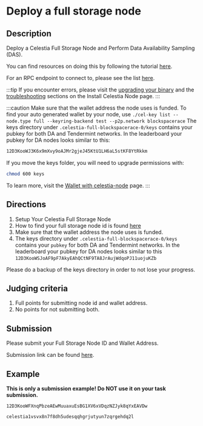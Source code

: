 # Deploy a full storage node

## Description

Deploy a Celestia Full Storage Node and Perform Data Availability
Sampling (DAS).

You can find resources on doing this by following the
tutorial [here](https://docs.celestia.org/nodes/full-storage-node).

For an RPC endpoint to connect to, please see the list [here](https://docs.celestia.org/nodes/blockspace-race/#rpc-endpoints).

:::tip
If you encounter errors, please visit the [upgrading your binary](../nodes/celestia-node.mdx#upgrading-your-binary)
and the [troubleshooting](../nodes/celestia-node.mdx#troubleshooting)
sections on the Install Celestia Node page.
:::

:::caution
Make sure that the wallet address the node uses is funded.
To find your auto generated wallet by your node, use
`./cel-key list --node.type full --keyring-backend test --p2p.network blockspacerace`
The keys directory under
`.celestia-full-blockspacerace-0/keys`
contains your pubkey for both DA and Tendermint networks.
In the leaderboard your pubkey for DA nodes looks similar to this:

```bash
12D3KooWJ3K6x9mXvy9oAJMr2gjeJ45KtU1LH6aL5stKF8YtRkkm
```

If you move the keys folder, you will need to upgrade permissions with:

```bash
chmod 600 keys
```

To learn more, visit the
[Wallet with celestia-node](../../developers/celestia-node-key/) page.
:::

## Directions

1. Setup Your Celestia Full Storage Node
2. How to find your full storage node id is found
  [here](https://docs.celestia.org/developers/node-gateway-docs/#post-p2pinfo)
3. Make sure that the wallet address the node uses is funded.
4. The keys directory under `.celestia-full-blockspacerace-0/keys`
  contains your `pubkey` for both DA and Tendermint networks. In the
  leaderboard your pubkey for DA nodes looks similar to this
  `12D3KooWSJoAF9pF7AkyEAhQCtNF9TA8JrAujWdqoPJ11uojuKZb`

Please do a backup of the keys directory in order to not lose your progress.

## Judging criteria

1. Full points for submitting node id and wallet address.
2. No points for not submitting both.

## Submission

Please submit your Full Storage Node ID and Wallet Address.

Submission link can be found [here](https://celestia.knack.com/theblockspacerace#testnet-portal).

## Example

**This is only a submission example! Do NOT use it on your task submission.**

`12D3KooWFXnqPbzeAEwMuuaxuEsBG1XV6xVDqzNZJyk8qYxEAVDw`

`celestia1vsvx8n7f8dh5udesqqhgrjutyun7zqrgehdq2l`
